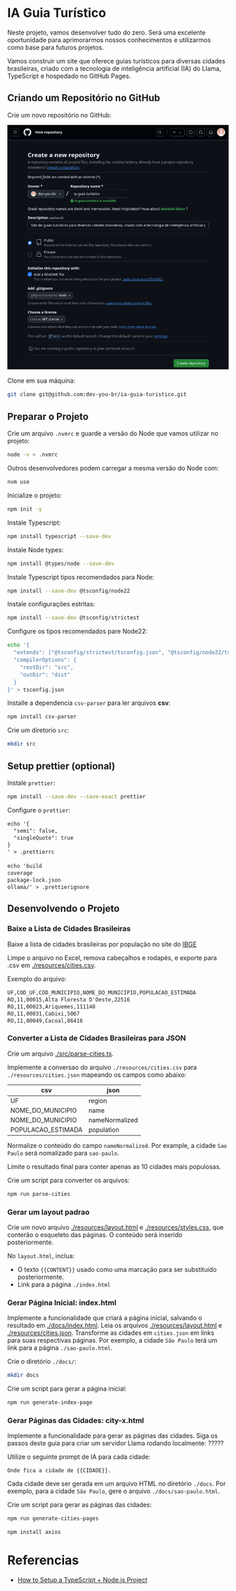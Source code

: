 # IA Guia Turístico

Neste projeto, vamos desenvolver tudo do zero. Será uma excelente oportunidade para aprimorarmos nossos conhecimentos e utilizarmos como base para futuros projetos.

Vamos construir um site que oferece guias turísticos para diversas cidades brasileiras, criado com a tecnologia de inteligência artificial (IA) do Llama, TypeScript e hospedado no GitHub Pages.

## Criando um Repositório no GitHub

Crie um novo repositório no GitHub:

![Crie um Repositorio no Guithub](./resources/create-github-repository.png)

Clone em sua máquina:

```sh
git clone git@github.com:dev-you-br/ia-guia-turistico.git
```

## Preparar o Projeto

Crie um arquivo `.nvmrc` e guarde a versão do Node que vamos utilizar no projeto:

```sh
node -v > .nvmrc
```

Outros desenvolvedores podem carregar a mesma versão do Node com:

```sh
nvm use
```

Inicialize o projeto:

```sh
npm init -y
```

Instale Typescript:

```sh
npm install typescript --save-dev
```

Instale Node types:

```sh
npm install @types/node --save-dev
```

Instale Typescript tipos recomendados para Node:

```sh
npm install --save-dev @tsconfig/node22
```

Instale configurações estritas:

```sh
npm install --save-dev @tsconfig/strictest
```

Configure os tipos recomendados pare Node22:

```sh
echo '{
  "extends": ["@tsconfig/strictest/tsconfig.json", "@tsconfig/node22/tsconfig.json"],
  "compilerOptions": {
    "rootDir": "src",
    "outDir": "dist"
  }
}' > tsconfig.json
```

Installe a dependencia `csv-parser` para ler arquivos **csv**:

```sh
npm install csv-parser
```

Crie um diretorio `src`:

```sh
mkdir src
```

## Setup prettier (optional)

Instale `prettier`:

```sh
npm install --save-dev --save-exact prettier
```

Configure o `prettier`:

```
echo '{
  "semi": false,
  "singleQuote": true
}
' > .prettierrc

echo 'build
coverage
package-lock.json
ollama/' > .prettierignore
```

## Desenvolvendo o Projeto

### Baixe a Lista de Cidades Brasileiras

Baixe a lista de cidades brasileiras por população no site do [IBGE](https://ftp.ibge.gov.br/Estimativas_de_Populacao/Estimativas_2021/)

Limpe o arquivo no Excel, remova cabeçalhos e rodapés, e exporte para .csv em [./resources/cities.csv](./resources/cities.csv).

Exemplo do arquivo:

```csv
UF,COD_UF,COD_MUNICIPIO,NOME_DO_MUNICIPIO,POPULACAO_ESTIMADA
RO,11,00015,Alta Floresta D'Oeste,22516
RO,11,00023,Ariquemes,111148
RO,11,00031,Cabixi,5067
RO,11,00049,Cacoal,86416
```

### Converter a Lista de Cidades Brasileiras para JSON

Crie um arquivo [./src/parse-cities.ts](./src/parse-cities.ts).

Implemente a conversao do arquivo `./resources/cities.csv` para `./resources/cities.json` mapeando os campos como abaixo:

| csv                | json           |
| ------------------ | -------------- |
| UF                 | region         |
| NOME_DO_MUNICIPIO  | name           |
| NOME_DO_MUNICIPIO  | nameNormalized |
| POPULACAO_ESTIMADA | population     |

Normalize o conteúdo do campo `nameNormalized`. Por example, a cidade `Sao Paulo` será nomalizado para `sao-paulo`.

Limite o resultado final para conter apenas as 10 cidades mais populosas.

Crie um script para converter os arquivos:

```sh
npm run parse-cities
```

### Gerar um layout padrao

Crie um novo arquivo [./resources/layout.html](./resources/layout.html) e [./resources/styles.css](./resources/styles.css),
que conterão o esqueleto das páginas. O conteúdo será inserido posteriormente.

No `layout.html`, inclua:

- O texto `{{CONTENT}}` usado como uma marcação para ser substituído posteriormente.
- Link para a página `./index.html`

### Gerar Página Inicial: index.html

Implemente a funcionalidade que criará a página inicial, salvando o resultado em [./docs/index.html](./docs/index.html).
Leia os arquivos [./resources/layout.html](./resources/layout.html) e [./resources/cities.json](./resources/cities.json).
Transforme as cidades em `cities.json` em links para suas respectivas páginas.
Por exemplo, a cidade `São Paulo` terá um link para a página `./sao-paulo.html`.

Crie o diretório `./docs/`:

```sh
mkdir docs
```

Crie um script para gerar a página inicial:

```sh
npm run generate-index-page
```

### Gerar Páginas das Cidades: city-x.html

Implemente a funcionalidade para gerar as páginas das cidades.
Siga os passos deste guia para criar um servidor Llama rodando localmente: ?????

Utilize o seguinte prompt de IA para cada cidade:

```
Onde fica a cidade de {{CIDADE}}.
```

Cada cidade deve ser gerada em um arquivo HTML no diretório `./docs`.
Por exemplo, para a cidade `São Paulo`, gere o arquivo `./docs/sao-paulo.html`.

Crie um script para gerar as páginas das cidades:

```sh
npm run generate-cities-pages
```

```sh
npm install axios
```

# Referencias

- [How to Setup a TypeScript + Node.js Project](https://khalilstemmler.com/blogs/typescript/node-starter-project/)
